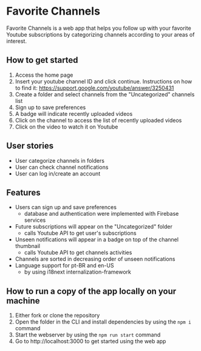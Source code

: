 # Favorite Channels
Favorite Channels is a web app that helps you follow up with your favorite Youtube subscriptions by categorizing channels according to your areas of interest.

## How to get started
1. Access the home page
2. Insert your youtube channel ID and click continue. Instructions on how to find it: https://support.google.com/youtube/answer/3250431
3. Create a folder and select channels from the "Uncategorized" channels list
4. Sign up to save preferences
5. A badge will indicate recently uploaded videos
6. Click on the channel to access the list of recently uploaded videos
7. Click on the video to watch it on Youtube

## User stories
- User categorize channels in folders
- User can check channel notifications
- User can log in/create an account

## Features
- Users can sign up and save preferences
  - database and authentication were implemented with Firebase services
- Future subscriptions will appear on the "Uncategorized" folder
  - calls Youtube API to get user's subscriptions
- Unseen notifications will appear in a badge on top of the channel thumbnail
  - calls Youtube API to get channels activities
- Channels are sorted in decreasing order of unseen notifications
- Language support for pt-BR and en-US
  - by using i18next internalization-framework

## How to run a copy of the app locally on your machine
1. Either fork or clone the repository
2. Open the folder in the CLI and install dependencies by using the `npm i` command
3. Start the webserver by using the `npm run start` command
4. Go to http://localhost:3000 to get started using the web app
